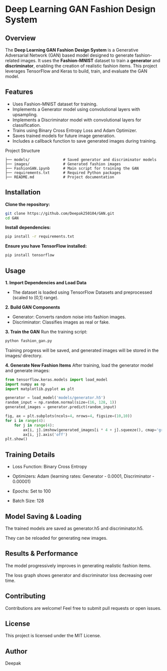 # Deep Learning GAN Fashion Design System

## Overview

The **Deep Learning GAN Fashion Design System** is a Generative Adversarial Network (GAN) based model designed to generate fashion-related images. It uses the **Fashion-MNIST** dataset to train a **generator** and **discriminator**, enabling the creation of realistic fashion items. This project leverages TensorFlow and Keras to build, train, and evaluate the GAN model.

## Features

* Uses Fashion-MNIST dataset for training.
* Implements a Generator model using convolutional layers with upsampling.
* Implements a Discriminator model with convolutional layers for classification.
* Trains using Binary Cross Entropy Loss and Adam Optimizer.
* Saves trained models for future image generation.
* Includes a callback function to save generated images during training.

Project Structure
```
├── models/               # Saved generator and discriminator models
├── images/               # Generated fashion images
├── FashionGAN.ipynb      # Main script for training the GAN
├── requirements.txt      # Required Python packages
├── README.md             # Project documentation
```

## Installation

**Clone the repository:**
```bash
git clone https://github.com/Deepak250104/GAN.git
cd GAN
```
**Install dependencies:**
```bash
pip install -r requirements.txt
```
**Ensure you have TensorFlow installed:**
```bash
pip install tensorflow
```
## Usage

**1. Import Dependencies and Load Data**
* The dataset is loaded using TensorFlow Datasets and preprocessed (scaled to [0,1] range).

**2. Build GAN Components**
* Generator: Converts random noise into fashion images.
* Discriminator: Classifies images as real or fake.

**3. Train the GAN**
Run the training script:
```bash
python fashion_gan.py
```
Training progress will be saved, and generated images will be stored in the images/ directory.

**4. Generate New Fashion Items**
After training, load the generator model and generate images:
```python
from tensorflow.keras.models import load_model
import numpy as np
import matplotlib.pyplot as plt

generator = load_model('models/generator.h5')
random_input = np.random.normal(size=(16, 128, 1))
generated_images = generator.predict(random_input)

fig, ax = plt.subplots(ncols=4, nrows=4, figsize=(10,10))
for i in range(4):
    for j in range(4):
        ax[i, j].imshow(generated_images[i * 4 + j].squeeze(), cmap='gray')
        ax[i, j].axis('off')
plt.show()
```

## Training Details

* Loss Function: Binary Cross Entropy

* Optimizers: Adam (learning rates: Generator - 0.0001, Discriminator - 0.00001)

* Epochs: Set to 100

* Batch Size: 128

## Model Saving & Loading

The trained models are saved as generator.h5 and discriminator.h5.

They can be reloaded for generating new images.

## Results & Performance

The model progressively improves in generating realistic fashion items.

The loss graph shows generator and discriminator loss decreasing over time.

## Contributing

Contributions are welcome! Feel free to submit pull requests or open issues.

## License

This project is licensed under the MIT License.

## Author
Deepak


